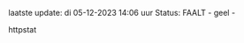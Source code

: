 laatste update: 
di 05-12-2023 14:06   uur 
Status: FAALT - geel - 
<div class="service Y">httpstat</div>